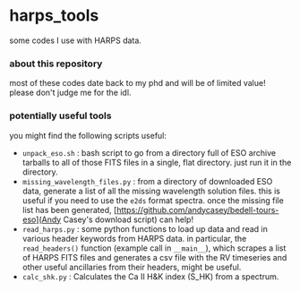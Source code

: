 # harps_tools
some codes I use with HARPS data.

### about this repository
most of these codes date back to my phd and will be of limited value! 
please don't judge me for the idl.

### potentially useful tools
you might find the following scripts useful:

- `unpack_eso.sh` : bash script to go from a directory full of ESO archive tarballs to all of those FITS files in a single, flat directory. just run it in the directory.
- `missing_wavelength_files.py` : from a directory of downloaded ESO data, generate a list of all the missing wavelength solution files. this is useful if you need to use the `e2ds` format spectra. once the missing file list has been generated, [https://github.com/andycasey/bedell-tours-eso](Andy Casey's download script) can help!
- `read_harps.py` : some python functions to load up data and read in various header keywords from HARPS data. in particular, the `read_headers()` function (example call in `__main__`), which scrapes a list of HARPS FITS files and generates a csv file with the RV timeseries and other useful ancillaries from their headers, might be useful.
- `calc_shk.py` : Calculates the Ca II H&K index (S_HK) from a spectrum.
